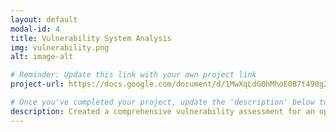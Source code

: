 ```yaml
---
layout: default
modal-id: 4
title: Vulnerability System Analysis
img: vulnerability.png
alt: image-alt

# Reminder: Update this link with your own project link
project-url: https://docs.google.com/document/d/1MwXqLdG0hMhoE0B7t490g2gawQZoipi1/edit?usp=sharing&ouid=108484614801260594311&rtpof=true&sd=true

# Once you've completed your project, update the 'description' below to this one: Created a comprehensive vulnerability assessment for an open public database server, analyzing risk factors and proposing security enhancements in line with NIST SP 800-30 to mitigate potential threats and safeguard business operations.
description: Created a comprehensive vulnerability assessment for an open public database server, analyzing risk factors and proposing security enhancements in line with NIST SP 800-30 to mitigate potential threats and safeguard business operations.
---
```

